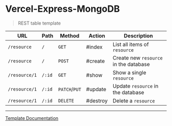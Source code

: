 # Vercel-Express-MongoDB

> REST table template

| URL           | Path   | Method        | Action   | Description                           |
| ------------- | ------ | ------------- | -------- | ------------------------------------- |
| `/resource`   | `/`    | `GET`         | #index   | List all items of `resource`          |
| `/resource`   | `/`    | `POST`        | #create  | Create new `resource` in the database |
| `/resource/1` | `/:id` | `GET`         | #show    | Show a single `resource`              |
| `/resource/1` | `/:id` | `PATCH`/`PUT` | #update  | Update `resource` in the database     |
| `/resource/1` | `/:id` | `DELETE`      | #destroy | Delete a `resource`                   |

---
[Template Documentation](https://github.com/metruzanca/ga-vercel-demo)